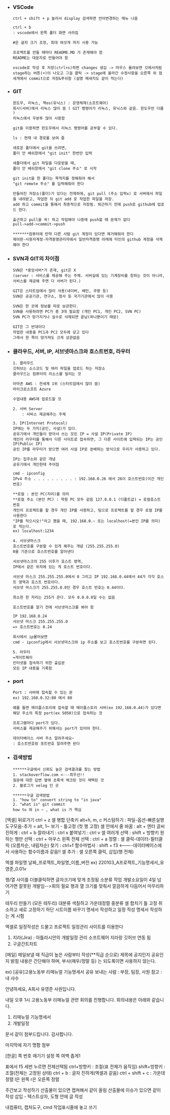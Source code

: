 - ### VSCode
    ```
    ctrl + shift + p 눌러서 display 검색하면 언어변경하는 메뉴 나옴

    ctrl + b 
    : vscode에서 왼쪽 폴더 화면 사라짐

    #은 글자 크기 조정, 최대 여섯개 까지 사용 가능

    프로젝트를 만들 때마다 README.MD 가 존재해야 함
    README는 대문자로 만들어야 함

    vscode로 작성 후 저장(ctrl+s)하면 changes 생김 -> 마우스 올려보면 깃에서처럼 stage하는 버튼(+)이 나오고 그걸 클릭 -> stage에 올라간 수정사항을 오른쪽 위 점 세개에서 commit으로 저장&푸쉬함 (설명 메세지도 같이 적는다)
    ```

- ### GIT
    ```
    윈도우, 리눅스, 맥os(유닉스) : 운영체제(소프트웨어)
    회사(서버)에서 리눅스 많이 씀 ( GIT 명령어가 리눅스, 유닉스와 같음. 윈도우만 다름 )
    리눅스에서 우분투 많이 사용함

    git을 이용하면 윈도우에서 리눅스 명령어를 공부할 수 있다.

    ls : 현재 내 경로를 보여 줌

    새로운 폴더에서 git을 쓰려면,
    폴더 안 배쉬창에서 "git init" 한번만 입력

    새폴더에서 git 파일을 다운받을 때,
    폴더 안 배쉬창에서 "git clone 주소" 로 시작

    git init을 한 폴더는 목적지를 정해줘야 해서
    "git remote 주소" 를 입력해줘야 한다

    만들어진 저장소(폴더)가 있다는 전제하에, git pull (주소 입력x) 로 서버에서 파일을 내려받고, 작업한 뒤 git add 로 작업한 파일을 저장. 
    add 하고 commit을 통해서 최종적으로 저장됨. 퇴근하기 전에 push로 github에 업로드 한다.

    출근하고 pull을 꼭! 하고 작업해야 나중에 push할 때 문제가 없다
    pull->add->commit->push

    *******컴퓨터에 만약 다른 사람 git 계정이 있다면 제거해줘야 한다
    제어판-사용자계정-자격증명관리자에서 일반자격증명 아래에 타인의 github 계정을 삭제해야 한다
    ```

- ### SVN과 GIT의 차이점
    ```
    SVN은 *중앙서버*가 존재, git은 X
    (server : 서비스를 제공해 주는 주체. 서버실에 있는 기계장비를 칭하는 것이 아니라, 서비스를 제공해 주면 다 서버가 된다.)

    GIT은 스타트업에서 많이 사용(네이버, 배민, 쿠팡 등)
    SVN은 공공기관, 연구소, 청사 등 국가기관에서 많이 사용

    SVN은 한 곳에 정보를 따로 보관한다.
    SVN을 사용하려면 PC가 총 3대 필요함 (개인 PC1, 개인 PC2, SVN PC)
    SVN PC가 망가지거나 실수로 삭제되면 끝남(하나뿐이기 때문)

    GIT은 그 반대이다
    작업한 내용을 PC1과 PC2 모두에 갖고 있다
    그래서 한 쪽이 망가져도 크게 상관없음
    ```

- ### 클라우드, 서버, IP, 서브넷마스크와 호스트번호, 라우터
    ```
    1. 클라우드
    깃허브는 소스코드 및 여러 파일을 업로드 하는 저장소
    클라우드는 컴퓨터의 리소스를 빌리는 것

    아마존 AWS : 전세계 1위 (스타트업에서 많이 씀)
    마이크로소프트 Azure

    수업내용 AWS에 업로드할 것
    ```
    ```
    2. 서버 Server 
        : 서비스 제공해주는 주체
    ```
    ```
    3. IP(Internet Protocol)
    IP에는 두 가지(공인, 사설)가 있다.
    공유기에서 개인들이 받아서 쓰는 모든 IP = 사설 IP(Private IP)
    개인이 라우터를 통해서 다른 사이트로 접속하면, 그 다른 사이트에 입력되는 IP는 공인IP(Public IP)
    공인 IP를 라우터가 받으면 여러 사설 IP로 분배하는 방식으로 우리가 사용하고 있다.

    IP는 집주소와 같은 개념
    공유기에서 개인한테 주어짐
    
    cmd - ipconfig
    IPv4 주소 . . . . . . . . . : 192.168.0.26 에서 26이 호스트번호(이건 개인 번호)

    **로컬 : 본인 PC(자리)를 의미
    **로컬 주소 (본인 PC) : 학원 PC 모두 같음 127.0.0.1 (디폴트값) = 로컬호스트 번호
    개인이 프로젝트를 할 경우 개인 IP를 사용하고, 팀으로 프로젝트를 할 경우 로컬 IP를 사용한다
    "IP를 적으시오!"라고 했을 때, 192.168.0.~ 또는 localhost(=본인 IP를 의미) 로 적는다.
    ex) localhost:1234
    ```
    ```
    4. 서브넷마스크
    호스트번호를 구분할 수 있게 해주는 개념 (255.255.255.0)
    0을 기준으로 호스트번호를 알아낸다

    서브넷마스크의 255 이후가 호스트 영역,
    IP에서 같은 위치에 있는 게 호스트 번호이다.

    서브넷 마스크 255.255.255.0에서 0 그리고 IP 192.168.0.44에서 44가 각각 호스트 영역과 호스트 번호이다.
    서브넷 마스크가 255.255.0.0인 경우 호스트 번호는 0.44이다.

    최소한 한 자리는 255가 온다. 모두 0.0.0.0일 수는 없음

    호스트번호를 알기 전에 서브넷마스크를 봐야 함

    IP 192.168.0.24
    서브넷 마스크 255.255.255.0
    => 호스트번호는 0.24

    회사에서 ip물어보면
    cmd - ipconfig에서 서브넷마스크와 ip 주소를 보고 호스트번호를 구분하면 된다.
    ```
    ```
    5. 라우터
    =게이트웨이
    인터넷을 접속하기 위한 출입문
    모든 IP 내용을 기록함
    ```

- ### port
    ```
    Port : 서버에 접속할 수 있는 문  
    ex) 192.168.0.32:80 에서 80

    예를 들면 메이플스토리에 접속할 때 메이플스토리 서버(ex 192.168.0.44)가 있다면 해당 주소의 특정 port(ex 5050)으로 접속하는 것 

    프로그램마다 port가 있다.  
    서비스를 제공해주기 위해서는 port가 있어야 한다.

    데이터베이스 서버 주소 알려주세요~  
    : 호스트번호랑 포트번호 알려주면 된다
    ```

- ### 검색방법
    ```
    ******구글에서 신뢰도 높은 검색결과를 찾는 방법
    1. stackoverflow.com <---최우선!!  
    질문에 대한 답변 옆에 초록색 체크된 것이 채택된 것
    2. 블로그가 velog 인 곳

    ******구글 검색방법
    1. "how to" convert string to "in java"
    2. "what is" git commit  
    how to 와 in ~ , what is 가 핵심
    ```

[엑셀]
뒤로가기 ctrl + z
셀 병합 단축키 alt+h, m, c
커스텀하기 : 파일-옵션-빠른실행도구모음-추가 = alt, 1~
보기 - 틀고정 (첫 행 고정)
셀 안에서 줄 바꿈 : alt + 엔터
글씨 진하게 : ctrl + b
잘라내기 : ctrl x
붙여넣기 : ctrl v
셀 여러개 선택 : shift + 방향키
원하는 행만 선택 : ctrl + 마우스 왼쪽 
전체 선택 : ctrl + a
정렬 : 셀 클릭-데이터-필터클릭 (오름차순, 내림차순)
찾기 : ctrl+f
함수마법사 : shift + f3 <----데이터베이스에서 사용하는 함수이름과 같음!!
셀 추가 : 셀 오른쪽 클릭, 삽입(행 전체)


엑셀 파일명
날짜_프로젝트_파일명_이름_버전
ex) 220103_A프로젝트_기능명세서_유영준_0.01v

행/열 사이를 더블클릭하면 글자크기에 맞게 조정됨
소분류 작업 개발소요일이 4일 넘어가면 잘못된 개발임-->회의 필요
행과 열 크기를 맞춰서 깔끔하게 다듬어서 마무리하기

테두리 만들기 (모든 테두리)
대분류 색칠하고 가운데정렬
중분류 셀 합치기
틀 고정 취소하고 새로 고정하기
하단 시트이름 바꾸기
명세서 작성하고 일정 작성
명세서 작성하는 게 시험

엑셀로 일정작성은 드물고 프로젝트 일정관리 사이트를 이용한다
1) 지라(Jira) : 아틀라시안의 개발일정 관리 소프트웨어
지라랑 깃허브 연동 됨
2) 구글간트차트


[메일]
메일보낼 때 직급이 높은 사람부터 작성(**직급 순으로)
제목에 공지인지 공유인지 밝힘
내용은 간단해야 하며, 부사(매우/정말 등) 는 되도록이면 사용하지 않는다.

ex) 
[공유]고용노동부 리매뉴얼 기능명세서 공유
보내는 사람 : 부장, 팀장, 사원 
참고 : 내 사수

안녕하세요, 
A회사 유영준 사원입니다. 

내일 오후 1시 고용노동부 리매뉴얼 관련 회의를 진행합니다.
회의내용은 아래와 같습니다.

1) 리매뉴얼 기능명세서 
2) 개발일정

문서 같이 첨부드립니다.
감사합니다.

마지막에 자기 명함 첨부


[한글]
쪽 번호 매기기 설정
쪽 여백 좁게1

표에서 f5 세번 누르면 전체선택됨
ctrl+방향키 : 조절(표 전체가 움직임)
shift+방향키 : 조절(전체는 고정된 상태)
ctrl + b : 글자 진하게(엑셀과 같음)
ctrl + shift + c : 가운데 정렬
l은 왼쪽 r은 오른쪽 정렬


주간보고 작성하기
산출물이 있으면 캡쳐해서 같이 올림
산출물에 이슈가 있으면 같이 작성
삽입 - 텍스트상자, 도형 안에 글 작성

내컴퓨터, 캡처도구, cmd 작업표시줄에 놓고 쓰기